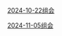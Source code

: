 [2024-10-22组会](.\2024-10-22组会\2024-10-22组会.md)

[2024-11-05组会](.\2024-11-05组会\2024-11-05组会.md)








